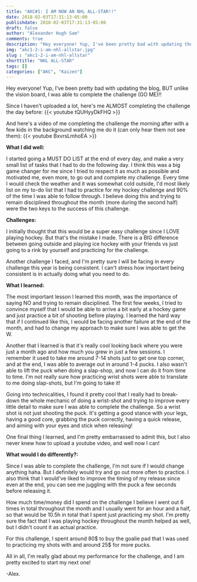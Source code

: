 ```yaml
---
title: "AKC#1: I AM NOW AN NHL ALL-STAR!!"
date: 2018-02-03T17:31:13-05:00
publishdate: 2018-02-03T17:31:13-05:00
draft: false
author: "Alexander Hugh Sam"
comments: true
description: "Hey everyone! Yup, I've been pretty bad with updating the blog, BUT unlike the vision board, I was able to complete the challenge (GO ME)!!"
img: "akc1-2-i-am-nhl-allstar.jpg"
slug : "akc1-2-i-am-nhl-allstar"
shorttitle: "NHL ALL-STAR"
tags: []
categories: ["AKC", "Kaizen"]
---
```

Hey everyone! Yup, I've been pretty bad with updating the blog, BUT unlike the vision board, I was able to complete the challenge (GO ME)!!

Since I haven't uploaded a lot, here's me ALMOST completing the challenge the day before:
{{< youtube tQUHyyDkFHQ >}}

And here's a video of me completing the challenge the morning after with a few kids in the background watching me do it (can only hear them not see them):
{{< youtube BxvrsLmhoEA >}}

**What I did well:**

I started going a MUST DO LIST at the end of every day, and make a very small list of tasks that I had to do the following day. I think this was a big game changer for me since I tried to respect it as much as possible and motivated me, even more, to go out and complete my challenge. Every time I would check the weather and it was somewhat cold outside, I'd most likely list on my to-do list that I had to practice for my hockey challenge and 90% of the time I was able to follow through. I believe doing this and trying to remain disciplined throughout the month (more during the second half) were the two keys to the success of this challenge.

**Challenges:**

 I initially thought that this would be a super easy challenge since I LOVE playing hockey. But that's the mistake I made. There is a BIG difference between going outside and playing ice hockey with your friends vs just going to a rink by yourself and practicing for the challenge.

Another challenge I faced, and I'm pretty sure I will be facing in every challenge this year is being consistent. I can't stress how important being consistent is in actually doing what you need to do.

**What I learned:**

The most important lesson I learned this month, was the importance of saying NO and trying to remain disciplined. The first few weeks, I tried to convince myself that I would be able to arrive a bit early at a hockey game and just practice a bit of shooting before playing. I learned the hard way that if I continued like this, I would be facing another failure at the end of the month, and had to change my approach to make sure I was able to get the W.

Another that I learned is that it's really cool looking back where you were just a month ago and how much you grew in just a few sessions. I remember it used to take me around 7-14 shots just to get one top corner, and at the end, I was able to average out in around 1-4 pucks. I also wasn't able to lift the puck when doing a slap-shop, and now I can do it from time to time. I'm not really sure how practicing wrist shots were able to translate to me doing slap-shots, but I'm going to take it!

Going into technicalities, I found it pretty cool that I really had to break-down the whole mechanic of doing a wrist-shot and trying to improve every little detail to make sure I was able to complete the challenge. So a wrist shot is not just shooting the puck. It's getting a good stance with your legs, having a good core, grabbing the puck correctly, having a quick release, and aiming with your eyes and stick when releasing!

One final thing I learned, and I'm pretty embarrassed to admit this, but I also never knew how to upload a youtube video, and well now I can!

**What would I do differently?:**

Since I was able to complete the challenge, I'm not sure if I would change anything haha. But I definitely would try and go out more often to practice. I also think that I would've liked to improve the timing of my release since even at the end, you can see me juggling with the puck a few seconds before releasing it.

How much time/money did I spend on the challenge
I believe I went out 6 times in total throughout the month and I usually went for an hour and a half, so that would be 10.5h in total that I spent just practicing my shot. I'm pretty sure the fact that I was playing hockey throughout the month helped as well, but I didn't count it as actual practice.

For this challenge, I spent around 80$ to buy the goalie pad that I was used to practicing my shots with and around 25$ for more pucks.

All in all, I'm really glad about my performance for the challenge, and I am pretty excited to start my next one!

-Alex.
